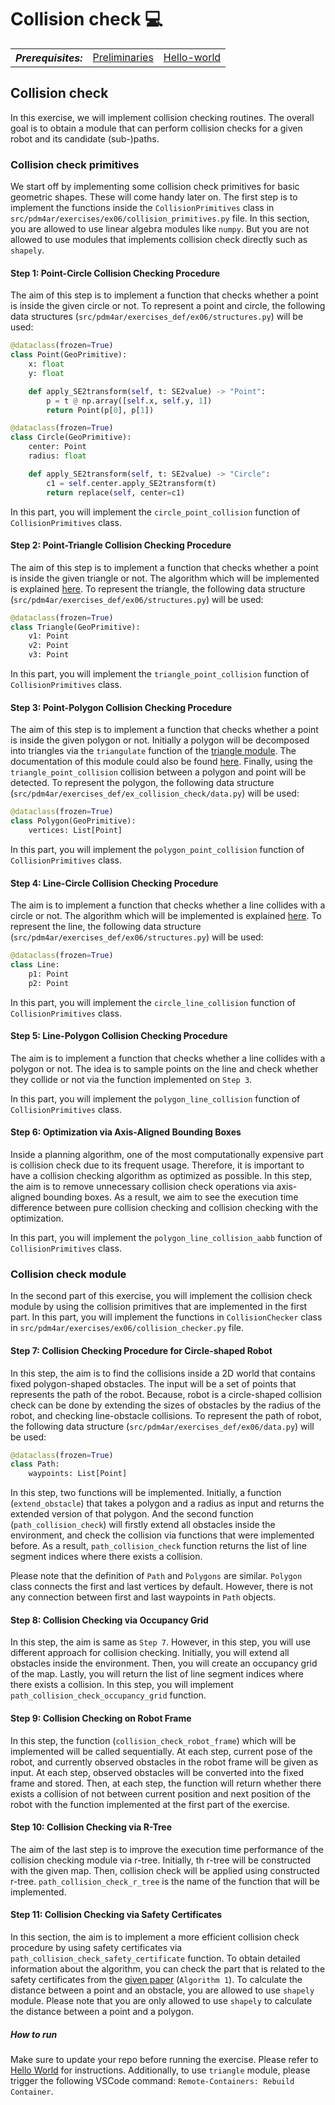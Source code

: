 # Collision check :computer:

<table>
  <tr>
    <th><i>Prerequisites:</i></th><td><a href="./00-preliminaries.html" target="_top">Preliminaries</a></td><td><a href="./01-hello-world.html" target="_top">Hello-world</a></td>
  </tr>
</table>

## Collision check

In this exercise, we will implement collision checking routines. 
The overall goal is to obtain a module that can perform collision checks for a given robot and its candidate (sub-)paths.

### Collision check primitives

We start off by implementing some collision check primitives for basic geometric shapes. These will come handy later on. 
The first step is to implement the functions inside the `CollisionPrimitives` class in `src/pdm4ar/exercises/ex06/collision_primitives.py` file.
In this section, you are allowed to use linear algebra modules like `numpy`. 
But you are not allowed to use modules that implements collision check directly such as `shapely`.

#### Step 1: Point-Circle Collision Checking Procedure

The aim of this step is to implement a function that checks whether a point is inside the given circle or not. To represent a point and circle, the following data structures (`src/pdm4ar/exercises_def/ex06/structures.py`) will be used:

```python
@dataclass(frozen=True)
class Point(GeoPrimitive):
    x: float
    y: float

    def apply_SE2transform(self, t: SE2value) -> "Point":
        p = t @ np.array([self.x, self.y, 1])
        return Point(p[0], p[1])

@dataclass(frozen=True)
class Circle(GeoPrimitive):
    center: Point
    radius: float

    def apply_SE2transform(self, t: SE2value) -> "Circle":
        c1 = self.center.apply_SE2transform(t)
        return replace(self, center=c1)
```

In this part, you will implement the `circle_point_collision` function of `CollisionPrimitives` class.

#### Step 2: Point-Triangle Collision Checking Procedure

The aim of this step is to implement a function that checks whether a point is inside the given triangle or not. The algorithm which will be implemented is explained [here](http://www.jeffreythompson.org/collision-detection/tri-point.php#:~:text=To%20test%20if%20a%20point,the%20corners%20of%20the%20triangle.). To represent the triangle, the following data structure (`src/pdm4ar/exercises_def/ex06/structures.py`) will be used:

```python
@dataclass(frozen=True)
class Triangle(GeoPrimitive):
    v1: Point
    v2: Point
    v3: Point
```

In this part, you will implement the `triangle_point_collision` function of `CollisionPrimitives` class.

#### Step 3: Point-Polygon Collision Checking Procedure

The aim of this step is to implement a function that checks whether a point is inside the given polygon or not. 
Initially a polygon will be decomposed into triangles via the `triangulate` function of the [triangle module](https://github.com/drufat/triangle). 
The documentation of this module could also be found [here](https://rufat.be/triangle/).
Finally, using the `triangle_point_collision` collision between a polygon and point will be detected. 
To represent the polygon, the following data structure (`src/pdm4ar/exercises_def/ex_collision_check/data.py`) will be used:

```python
@dataclass(frozen=True)
class Polygon(GeoPrimitive):
    vertices: List[Point]
```

In this part, you will implement the `polygon_point_collision` function of `CollisionPrimitives` class.

#### Step 4: Line-Circle Collision Checking Procedure

The aim is to implement a function that checks whether a line collides with a circle or not. The algorithm which will be implemented is explained [here](https://www.jeffreythompson.org/collision-detection/line-circle.php). To represent the line, the following data structure (`src/pdm4ar/exercises_def/ex06/structures.py`) will be used:

```python
@dataclass(frozen=True)
class Line:
    p1: Point
    p2: Point
```

In this part, you will implement the `circle_line_collision` function of `CollisionPrimitives` class.

#### Step 5: Line-Polygon Collision Checking Procedure

The aim is to implement a function that checks whether a line collides with a polygon or not. The idea is to sample points on the line and check whether they collide or not via the function implemented on `Step 3`.

In this part, you will implement the `polygon_line_collision` function of `CollisionPrimitives` class.

#### Step 6: Optimization via Axis-Aligned Bounding Boxes

Inside a planning algorithm, one of the most computationally expensive part is collision check due to its frequent usage. Therefore, it is important to have a collision checking algorithm as optimized as possible. In this step, the aim is to remove unnecessary collision check operations via axis-aligned bounding boxes. As a result, we aim to see the execution time difference between pure collision checking and collision checking with the optimization.

In this part, you will implement the `polygon_line_collision_aabb` function of `CollisionPrimitives` class.

### Collision check module

In the second part of this exercise, you will implement the collision check module by using the collision primitives that are implemented in the first part. In this part, you will implement the functions in `CollisionChecker` class in `src/pdm4ar/exercises/ex06/collision_checker.py` file.

#### Step 7: Collision Checking Procedure for Circle-shaped Robot

In this step, the aim is to find the collisions inside a 2D world that contains fixed polygon-shaped obstacles. The input will be a set of points that represents the path of the robot. Because, robot is a circle-shaped collision check can be done by extending the sizes of obstacles by the radius of the robot, and checking line-obstacle collisions. To represent the path of robot, the following data structure (`src/pdm4ar/exercises_def/ex06/data.py`) will be used:

```python
@dataclass(frozen=True)
class Path:
    waypoints: List[Point]
```
In this step, two functions will be implemented. Initially, a function (`extend_obstacle`) that takes a polygon and a radius as input and returns the extended version of that polygon. And the second function (`path_collision_check`) will firstly extend all obstacles inside the environment, and check the collision via functions that were implemented before. As a result, `path_collision_check` function returns the list of line segment indices where there exists a collision.

Please note that the definition of `Path` and `Polygons` are similar. `Polygon` class connects the first and last vertices by default. However, there is not any connection between first and last waypoints in `Path` objects. 

#### Step 8: Collision Checking via Occupancy Grid

In this step, the aim is same as `Step 7`. However, in this step, you will use different approach for collision checking. Initially, you will extend all obstacles inside the environment. Then, you will create an occupancy grid of the map. Lastly, you will return the list of line segment indices where there exists a collision. In this step, you will implement `path_collision_check_occupancy_grid` function.

#### Step 9: Collision Checking on Robot Frame

In this step, the function (`collision_check_robot_frame`) which will be implemented will be called sequentially. At each step, current pose of the robot, and currently observed obstacles in the robot frame will be given as input. At each step, observed obstacles will be converted into the fixed frame and stored. Then, at each step, the function will return whether there exists a collision of not between current position and next position of the robot with the function implemented at the first part of the exercise. 

#### Step 10: Collision Checking via R-Tree

The aim of the last step is to improve the execution time performance of the collision checking module via r-tree. Initially, th r-tree will be constructed with the given map. Then, collision check will be applied using constructed r-tree. `path_collision_check_r_tree` is the name of the function that will be implemented.

#### Step 11: Collision Checking via Safety Certificates

In this section, the aim is to implement a more efficient collision check procedure by using safety certificates via `path_collision_check_safety_certificate` function. To obtain detailed information about the algorithm, you can check the part that is related to the safety certificates from the [given paper](https://journals.sagepub.com/doi/full/10.1177/0278364915625345) (`Algorithm 1`). To calculate the distance between a point and an obstacle, you are allowed to use `shapely` module. Please note that you are only allowed to use `shapely` to calculate the distance between a point and a polygon.

##### How to run

Make sure to update your repo before running the exercise. Please refer to [Hello World](01-helloworld.md) for instructions. Additionally, to use `triangle` module, please trigger the following VSCode command: `Remote-Containers: Rebuild Container`.